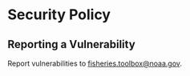 # Security Policy

## Reporting a Vulnerability

Report vulnerabilities to fisheries.toolbox@noaa.gov.
